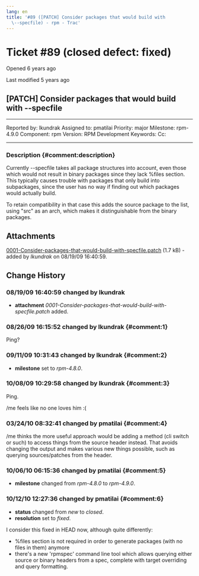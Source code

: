 ```yaml
---
lang: en
title: '#89 ([PATCH] Consider packages that would build with
  \--specfile) - rpm - Trac'
---
```


Ticket \#89 (closed defect: fixed)
==================================

Opened 6 years ago

Last modified 5 years ago

\[PATCH\] Consider packages that would build with \--specfile
-------------------------------------------------------------

  -------------- ---------- -------------- -----------------
  Reported by:   lkundrak   Assigned to:   pmatilai
  Priority:      major      Milestone:     rpm-4.9.0
  Component:     rpm        Version:       RPM Development
  Keywords:                 Cc:            
                                           
  -------------- ---------- -------------- -----------------

### Description {#comment:description}

Currently \--specfile takes all package structures into account, even
those which would not result in binary packages since they lack %files
section. This typically causes trouble with packages that only build
into subpackages, since the user has no way if finding out which
packages would actually build.

To retain compatibility in that case this adds the source package to the
list, using \"src\" as an arch, which makes it distinguishable from the
binary packages.

Attachments
-----------

[0001-Consider-packages-that-would-build-with-specfile.patch](/attachment/ticket/89/0001-Consider-packages-that-would-build-with-specfile.patch "View attachment")
(1.7 kB) - added by *lkundrak* on 08/19/09 16:40:59.

Change History
--------------

### 08/19/09 16:40:59 changed by lkundrak

-   **attachment**
    *0001-Consider-packages-that-would-build-with-specfile.patch* added.

### 08/26/09 16:15:52 changed by lkundrak {#comment:1}

Ping?

### 09/11/09 10:31:43 changed by lkundrak {#comment:2}

-   **milestone** set to *rpm-4.8.0*.

### 10/08/09 10:29:58 changed by lkundrak {#comment:3}

Ping.

/me feels like no one loves him :(

### 03/24/10 08:32:41 changed by pmatilai {#comment:4}

/me thinks the more useful approach would be adding a method (cli switch
or such) to access things from the source header instead. That avoids
changing the output and makes various new things possible, such as
querying sources/patches from the header.

### 10/06/10 06:15:36 changed by pmatilai {#comment:5}

-   **milestone** changed from *rpm-4.8.0* to *rpm-4.9.0*.

### 10/12/10 12:27:36 changed by pmatilai {#comment:6}

-   **status** changed from *new* to *closed*.
-   **resolution** set to *fixed*.

I consider this fixed in HEAD now, although quite differently:

-   %files section is not required in order to generate packages (with
    no files in them) anymore
-   there\'s a new \'rpmspec\' command line tool which allows querying
    either source or binary headers from a spec, complete with target
    overriding and query formatting.
